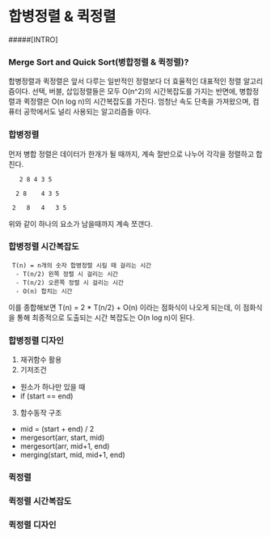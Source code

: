  합병정렬 & 퀵정렬
 =====
 #####[INTRO]
 ### Merge Sort and Quick Sort(병합정렬 & 퀵정렬)?
 합병정렬과 퀵정렬은 앞서 다루는 일반적인 정렬보다 더 효율적인 대표적인 정렬 알고리즘이다.
 선택, 버블, 삽입정렬들은 모두 O(n^2)의 시간복잡도를 가지는 반면에, 병합정렬과 퀵정렬은
 O(n log n)의 시간복잡도를 가진다.
  엄청난 속도 단축을 가져왔으며, 컴퓨터 공학에서도 널리 사용되는 알고리즘들 이다.
 
 
 ### 합병정렬
 먼저 병합 정렬은 데이터가 한개가 될 때까지, 계속 절반으로 나누어 각각을 정렬하고 합친다.
 
       2 8 4 3 5
       
      2 8    4 3 5
  
     2   8   4   3 5
    
 위와 같이 하나의 요소가 남을때까지 계속 쪼갠다.
 
 
 ### 합병정렬 시간복잡도
     T(n) = n개의 숫자 합병정렬 시킬 때 걸리는 시간
      - T(n/2) 왼쪽 정렬 시 걸리는 시간
      - T(n/2) 오른쪽 정렬 시 걸리는 시간
      - O(n) 합치는 시간
  
  이를 종합해보면
  T(n) = 2 * T(n/2) + O(n) 이라는 점화식이 나오게 되는데,
  이 점화식을 통해 최종적으로 도출되는 시간 복잡도는 O(n log n)이 된다.
  
  
 ### 합병정렬 디자인
 1. 재귀함수 활용
 2. 기저조건
   - 원소가 하나만 있을 때
   - if (start == end)
  
 3. 함수동작 구조
   - mid = (start + end) / 2
   - mergesort(arr, start, mid)
   - mergesort(arr, mid+1, end)
   - merging(start, mid, mid+1, end)   


 ### 퀵정렬
 
 
 ### 퀵정렬 시간복잡도

 
 ### 퀵정렬 디자인
